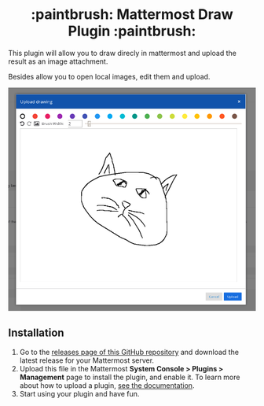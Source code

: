 <h1 align="center">
 :paintbrush: Mattermost Draw Plugin :paintbrush:
</h1>

This plugin will allow you to draw direcly in mattermost and upload the result
as an image attachment.

Besides allow you to open local images, edit them and upload.

<p align="center">
  <img src="./images/screenshot.png" alt="Draw plugin example" width="654">
</p>

## Installation

1. Go to the [releases page of this GitHub repository](https://github.com/cpanato/mattermost-plugin-nextbus/releases) and download the latest release for your Mattermost server.
2. Upload this file in the Mattermost **System Console > Plugins > Management** page to install the plugin, and enable it. To learn more about how to upload a plugin, [see the documentation](https://docs.mattermost.com/administration/plugins.html#plugin-uploads).
3. Start using your plugin and have fun.

